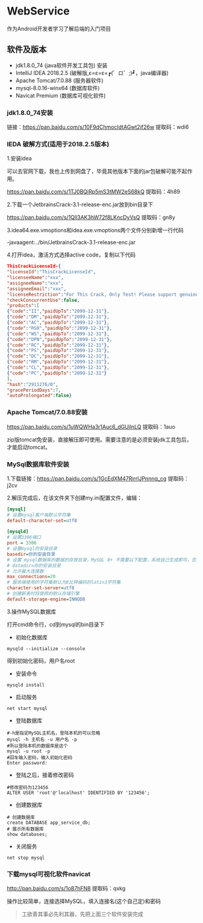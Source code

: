 # WebService

作为Android开发者学习了解后端的入门项目

## 软件及版本

* jdk1.8.0_74 (java软件开发工具包) 安装
* IntelliJ IDEA 2018.2.5 (破解版,ε=ε=ε=┏(゜ロ゜;)┛，java编译器)
* Apache Tomcat/7.0.88 (服务器软件)
* mysql-8.0.16-winx64 (数据库软件)
* Navicat Premium (数据库可视化软件)



### jdk1.8.0_74安装

链接：https://pan.baidu.com/s/10F9dChmocIdtAGwt2jf26w 
提取码：wdi6 



### IEDA 破解方式(适用于2018.2.5版本)

1.安装idea

可以去官网下载，我也上传到网盘了，毕竟其他版本下面的jar包破解可能不起作用。

https://pan.baidu.com/s/1TJ0BQjRp5mS3tMW2eS68kQ  提取码：4h89

2.下载一个JetbrainsCrack-3.1-release-enc.jar放到bin目录下

https://pan.baidu.com/s/1Qll3AK3hW72f8LKncDyVsQ  提取码：gn8y 

3.idea64.exe.vmoptions和idea.exe.vmoptions两个文件分别新增一行代码

-javaagent:../bin/JetbrainsCrack-3.1-release-enc.jar

4.打开idea，激活方式选择active code，复制以下代码

```json
ThisCrackLicenseId-{
"licenseId":"ThisCrackLicenseId",
"licenseeName":"xxx",
"assigneeName":"xxx",
"assigneeEmail":"xxx",
"licenseRestriction":"For This Crack, Only Test! Please support genuine!!!",
"checkConcurrentUse":false,
"products":[
{"code":"II","paidUpTo":"2099-12-31"},
{"code":"DM","paidUpTo":"2099-12-31"},
{"code":"AC","paidUpTo":"2099-12-31"},
{"code":"RS0","paidUpTo":"2099-12-31"},
{"code":"WS","paidUpTo":"2099-12-31"},
{"code":"DPN","paidUpTo":"2099-12-31"},
{"code":"RC","paidUpTo":"2099-12-31"},
{"code":"PS","paidUpTo":"2099-12-31"},
{"code":"DC","paidUpTo":"2099-12-31"},
{"code":"RM","paidUpTo":"2099-12-31"},
{"code":"CL","paidUpTo":"2099-12-31"},
{"code":"PC","paidUpTo":"2099-12-31"}
],
"hash":"2911276/0",
"gracePeriodDays":7,
"autoProlongated":false}
```



### Apache Tomcat/7.0.88安装

https://pan.baidu.com/s/1uWQWHa3r1Auc6_dGUjlnLQ  提取码：1auo

zip版tomcat免安装，直接解压即可使用。需要注意的是必须安装jdk工具包后，才能启动tomcat。



### MySql数据库软件安装

1.下载链接：https://pan.baidu.com/s/1GcEdXM47RirrlJPnnnq_cg 
提取码：j2cv 

2.解压完成后，在该文件夹下创建my.ini配置文件，编辑：

```ini
[mysql]
# 设置mysql客户端默认字符集
default-character-set=utf8
 
[mysqld]
# 设置3306端口
port = 3306
# 设置mysql的安装目录
basedir=你的安装目录
# 设置 mysql数据库的数据的存放目录，MySQL 8+ 不需要以下配置，系统自己生成即可，否则有可能报错
# datadir=你的安装目录
# 允许最大连接数
max_connections=20
# 服务端使用的字符集默认为8比特编码的latin1字符集
character-set-server=utf8
# 创建新表时将使用的默认存储引擎
default-storage-engine=INNODB
```

3.操作MySQL数据库

打开cmd命令行，cd到mysql的bin目录下

* 初始化数据库

```mysql
mysqld --initialize --console
```

得到初始化密码，用户名root

* 安装命令

```mysql
mysqld install
```

* 启动服务

```mysql
net start mysql
```

* 登陆数据库

```mysql
#-h是指定MySQL主机名，登陆本机的可以忽略
mysql -h 主机名 -u 用户名 -p
#所以登陆本机的数据库是这个
mysql -u root -p
#回车输入密码，输入初始化密码
Enter password:
```

* 登陆之后，接着修改密码

```mysql
#修改密码为123456
ALTER USER 'root'@'localhost' IDENTIFIED BY '123456';
```

* 创建数据库

```
# 创建数据库
create DATABASE app_service_db;
# 展示所有数据库
show databases;
```

* 关闭服务

```mysql
net stop mysql
```



### 下载mysql可视化软件navicat

http://pan.baidu.com/s/1o87hFN8 提取码：qxkg

操作比较简单，连接选择MySQL，填入连接名(这个自己定)和密码



> 工欲善其事必先利其器，先把上面三个软件安装完成

